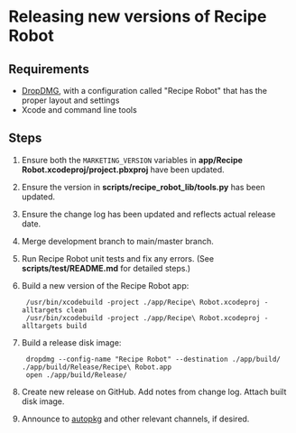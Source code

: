 # Releasing new versions of Recipe Robot

## Requirements

- [DropDMG](https://c-command.com/dropdmg/), with a configuration called "Recipe Robot" that has the proper layout and settings
- Xcode and command line tools

## Steps

1. Ensure both the `MARKETING_VERSION` variables in __app/Recipe Robot.xcodeproj/project.pbxproj__ have been updated.

1. Ensure the version in __scripts/recipe_robot_lib/tools.py__ has been updated.

1. Ensure the change log has been updated and reflects actual release date.

1. Merge development branch to main/master branch.

1. Run Recipe Robot unit tests and fix any errors. (See __scripts/test/README.md__ for detailed steps.)

1. Build a new version of the Recipe Robot app:

        /usr/bin/xcodebuild -project ./app/Recipe\ Robot.xcodeproj -alltargets clean
        /usr/bin/xcodebuild -project ./app/Recipe\ Robot.xcodeproj -alltargets build

1. Build a release disk image:

        dropdmg --config-name "Recipe Robot" --destination ./app/build/ ./app/build/Release/Recipe\ Robot.app
        open ./app/build/Release/

1. Create new release on GitHub. Add notes from change log. Attach built disk image.

1. Announce to [autopkg](https://macadmins.slack.com/archives/C056155B4) and other relevant channels, if desired.
